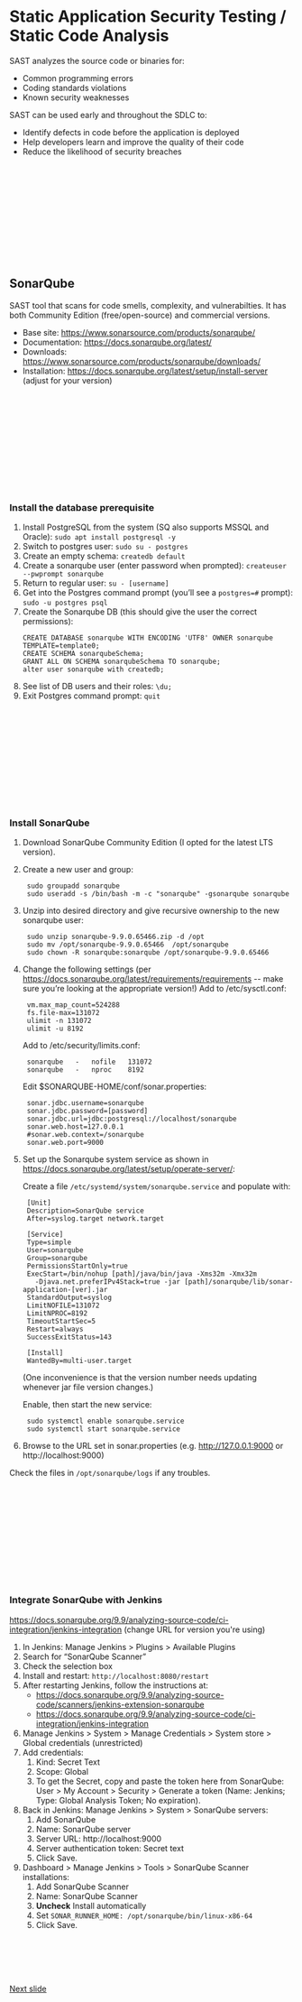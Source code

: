 # Static Application Security Testing / Static Code Analysis

SAST analyzes the source code or binaries for:

* Common programming errors
* Coding standards violations
* Known security weaknesses

SAST can be used early and throughout the SDLC to:

* Identify defects in code before the application is deployed
* Help developers learn and improve the quality of their code
* Reduce the likelihood of security breaches

<br /><br /><br /><br /><br /><br /><br /><br /><br /><br />

## SonarQube

SAST tool that scans for code smells, complexity, and vulnerabilties. It has both Community Edition (free/open-source) and commercial versions. 

* Base site: https://www.sonarsource.com/products/sonarqube/
* Documentation: https://docs.sonarqube.org/latest/
* Downloads: https://www.sonarsource.com/products/sonarqube/downloads/
* Installation: https://docs.sonarqube.org/latest/setup/install-server (adjust for your version)

<br /><br /><br /><br /><br /><br /><br /><br /><br /><br />

### Install the database prerequisite

1. Install PostgreSQL from the system (SQ also supports MSSQL and Oracle):
    ```sudo apt install postgresql -y```
2. Switch to postgres user:
    ```sudo su - postgres```
3. Create an empty schema:
    ```createdb default```
4. Create a sonarqube user (enter password when prompted):
    ```createuser --pwprompt sonarqube```
5. Return to regular user:
    ```su - [username]```
6. Get into the Postgres command prompt (you’ll see a ```postgres=#``` prompt):
    ```sudo -u postgres psql```
7. Create the Sonarqube DB (this should give the user the correct permissions):
    ```
    CREATE DATABASE sonarqube WITH ENCODING 'UTF8' OWNER sonarqube TEMPLATE=template0;
    CREATE SCHEMA sonarqubeSchema;
    GRANT ALL ON SCHEMA sonarqubeSchema TO sonarqube;
    alter user sonarqube with createdb;
    ```
8. See list of DB users and their roles:
    ```\du;```
9. Exit Postgres command prompt:
    ```quit```

<br /><br /><br /><br /><br /><br /><br /><br /><br /><br />

### Install SonarQube

1. Download SonarQube Community Edition (I opted for the latest LTS version).
2. Create a new user and group:

        sudo groupadd sonarqube
        sudo useradd -s /bin/bash -m -c "sonarqube" -gsonarqube sonarqube

3. Unzip into desired directory and give recursive ownership to the new sonarqube user:

        sudo unzip sonarqube-9.9.0.65466.zip -d /opt
        sudo mv /opt/sonarqube-9.9.0.65466  /opt/sonarqube
        sudo chown -R sonarqube:sonarqube /opt/sonarqube-9.9.0.65466

4. Change the following settings (per https://docs.sonarqube.org/latest/requirements/requirements -- make sure you’re looking at the appropriate version!)
    Add to /etc/sysctl.conf:
    
        vm.max_map_count=524288
        fs.file-max=131072
        ulimit -n 131072
        ulimit -u 8192

    Add to /etc/security/limits.conf:

        sonarqube   -   nofile   131072
        sonarqube   -   nproc    8192

    Edit $SONARQUBE-HOME/conf/sonar.properties:

        sonar.jdbc.username=sonarqube
        sonar.jdbc.password=[password]
        sonar.jdbc.url=jdbc:postgresql://localhost/sonarqube
        sonar.web.host=127.0.0.1
        #sonar.web.context=/sonarqube
        sonar.web.port=9000

5. Set up the Sonarqube system service as shown in https://docs.sonarqube.org/latest/setup/operate-server/: 

    Create a file ```/etc/systemd/system/sonarqube.service``` and populate with:

        [Unit]
        Description=SonarQube service
        After=syslog.target network.target

        [Service]
        Type=simple
        User=sonarqube
        Group=sonarqube
        PermissionsStartOnly=true
        ExecStart=/bin/nohup [path]/java/bin/java -Xms32m -Xmx32m 
          -Djava.net.preferIPv4Stack=true -jar [path]/sonarqube/lib/sonar-application-[ver].jar
        StandardOutput=syslog
        LimitNOFILE=131072
        LimitNPROC=8192
        TimeoutStartSec=5
        Restart=always
        SuccessExitStatus=143

        [Install]
        WantedBy=multi-user.target

    (One inconvenience is that the version number needs updating whenever jar file version changes.)

    Enable, then start the new service:

        sudo systemctl enable sonarqube.service
        sudo systemctl start sonarqube.service

1. Browse to the URL set in sonar.properties (e.g. http://127.0.0.1:9000 or http://localhost:9000)

Check the files in ```/opt/sonarqube/logs``` if any troubles.

<br /><br /><br /><br /><br /><br /><br /><br /><br /><br />

### Integrate SonarQube with Jenkins

https://docs.sonarqube.org/9.9/analyzing-source-code/ci-integration/jenkins-integration (change URL for version you're using)

1. In Jenkins: Manage Jenkins > Plugins > Available Plugins
2. Search for “SonarQube Scanner” 
3. Check the selection box
4. Install and restart: ```http://localhost:8080/restart```
5. After restarting Jenkins, follow the instructions at:
    * https://docs.sonarqube.org/9.9/analyzing-source-code/scanners/jenkins-extension-sonarqube
    * https://docs.sonarqube.org/9.9/analyzing-source-code/ci-integration/jenkins-integration
7. Manage Jenkins > System > Manage Credentials > System store > Global credentials (unrestricted)
8. Add credentials:
    1. Kind: Secret Text
    1. Scope: Global
    2. To get the Secret, copy and paste the token here from SonarQube: User > My Account > Security > Generate a token (Name: Jenkins; Type: Global Analysis Token; No expiration).
9. Back in Jenkins: Manage Jenkins > System > SonarQube servers: 
    1. Add SonarQube
    1. Name: SonarQube server
    2. Server URL: http://localhost:9000
    3. Server authentication token: Secret text
    4. Click Save.
10. Dashboard > Manage Jenkins > Tools > SonarQube Scanner installations: 
    1. Add SonarQube Scanner
    2. Name: SonarQube Scanner 
    3. **Uncheck** Install automatically
    4. Set ```SONAR_RUNNER_HOME: /opt/sonarqube/bin/linux-x86-64```
    5. Click Save.

<br /><br /><br /><br />

[Next slide](sonarqube_demo.md)
